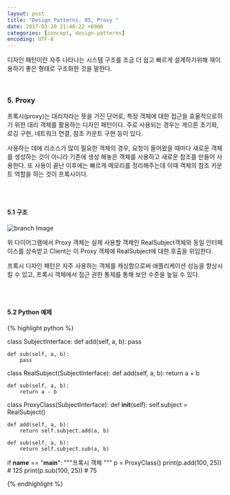 ```yaml
---
layout: post
title: "Design Patterns, 05, Proxy "
date: 2017-03-20 21:48:22 +0900
categories: [concept, design-patterns]
encoding: UTF-8
---
```


디자인 패턴이란 자주 나타나는 시스템 구조를 조금 더 쉽고 빠르게 설계하기위해 재이용하기 좋은 형태로 
구조화한 것을 말한다.  

<br/>


### 5. Proxy
프록시(proxy)는 대리자라는 뜻을 가진 단어로, 
특정 객체에 대한 접근을 효울적으로하기 위한 대리 객체를 활용하는 디자인 패턴이다. 
주로 사용되는 경우는 게으른 초기화, 로깅 구현, 네트워크 연결, 참조 카운트 구현 등이 있다. 

사용하는 데에 리소스가 많이 필요한 객체의 경우, 요청이 들어왔을 때마다 새로운 객체를 생성하는 것이 아니라
기존에 생성 해놓은 객체를 사용하고 새로운 참조를 만들어 사용한다. 또 사용이 끝난 이후에는 빠르게 메모리를
정리해주는데 이때 객체의 참조 카운트 역할을 하는 것이 프록시이다. 



<br/>
<br/>

#### 5.1 구조

![branch Image](https://raw.githubusercontent.com/Sanghak-Lee/blog/master/static/img/_posts/proxy.png)

위 다이어그램에서 Proxy 객체는 실제 사용할 객체인 RealSubject객체와 동일 인터페이스를 상속받고 
Client는 이 Proxy 객체에 RealSubject에 대한 호출을 위임한다. 

프록시 디자인 패턴은 자주 사용하는 객체를 캐싱함으로써 애플리케이션 성능을 향상시킬 수 있고,
프록시 객체에서 접근 권한 통제를 통해 보안 수준을 높일 수 있다. 

<br/>
<br/>

#### 5.2 Python 예제




{% highlight python %}

class SubjectInterface:
    def add(self, a, b):
        pass

    def sub(self, a, b):
        pass


class RealSubject(SubjectInterface):
    def add(self, a, b):
        return a + b

    def sub(self, a, b):
        return a - b


class ProxyClass(SubjectInterface):
    def __init__(self):
        self.subject = RealSubject()

    def add(self, a, b):
        return self.subject.add(a, b)

    def sub(self, a, b):
        return self.subject.sub(a, b)



if __name__ == "__main__":
    """프록시 객체
    """
    p = ProxyClass()
    print(p.add(100, 25)) # 125
    print(p.sub(100, 25)) # 75

{% endhighlight %}



<br/>
<br/>

